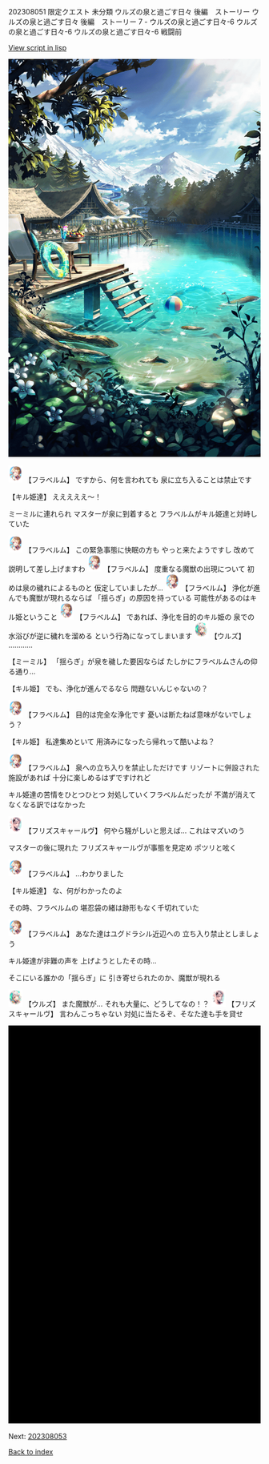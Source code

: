202308051 限定クエスト 未分類 ウルズの泉と過ごす日々 後編　ストーリー ウルズの泉と過ごす日々 後編　ストーリー 7 - ウルズの泉と過ごす日々-6 ウルズの泉と過ごす日々-6 ウルズの泉と過ごす日々-6 戦闘前

[View script in lisp](../scripts/202308051.txt)

![SEAsummer_fountain_resort.png](../images/backgrounds/SEAsummer_fountain_resort.png)

<img src="../images/units/6501611.png" alt="6501611.png" height="34"/>
【フラベルム】
ですから、何を言われても
泉に立ち入ることは禁止です

【キル姫達】
えええええ～！

ミーミルに連れられ
マスターが泉に到着すると
フラベルムがキル姫達と対峙していた

<img src="../images/units/6501611.png" alt="6501611.png" height="34"/>
【フラベルム】
この緊急事態に快眠の方も
やっと来たようですし
改めて説明して差し上げますわ

<img src="../images/units/6501611.png" alt="6501611.png" height="34"/>
【フラベルム】
度重なる魔獣の出現について
初めは泉の穢れによるものと
仮定していましたが…

<img src="../images/units/6501611.png" alt="6501611.png" height="34"/>
【フラベルム】
浄化が進んでも魔獣が現れるならば
「揺らぎ」の原因を持っている
可能性があるのはキル姫ということ

<img src="../images/units/6501611.png" alt="6501611.png" height="34"/>
【フラベルム】
であれば、浄化を目的のキル姫の
泉での水浴びが逆に穢れを溜める
という行為になってしまいます

<img src="../images/units/6604211.png" alt="6604211.png" height="34"/>
【ウルズ】
…………

【ミーミル】
「揺らぎ」が泉を穢した要因ならば
たしかにフラベルムさんの仰る通り…

【キル姫】
でも、浄化が進んでるなら
問題ないんじゃないの？

<img src="../images/units/6501611.png" alt="6501611.png" height="34"/>
【フラベルム】
目的は完全な浄化です
憂いは断たねば意味がないでしょう？

【キル姫】
私達集めといて
用済みになったら帰れって酷いよね？

<img src="../images/units/6501611.png" alt="6501611.png" height="34"/>
【フラベルム】
泉への立ち入りを禁止しただけです
リゾートに併設された施設があれば
十分に楽しめるはずですけれど

キル姫達の苦情をひとつひとつ
対処していくフラベルムだったが
不満が消えてなくなる訳ではなかった

<img src="../images/units/62000421.png" alt="62000421.png" height="34"/>
【フリズスキャールヴ】
何やら騒がしいと思えば…
これはマズいのう

マスターの後に現れた
フリズスキャールヴが事態を見定め
ポツリと呟く

<img src="../images/units/6501611.png" alt="6501611.png" height="34"/>
【フラベルム】
…わかりました

【キル姫達】
な、何がわかったのよ

その時、フラベルムの
堪忍袋の緒は跡形もなく千切れていた

<img src="../images/units/6501611.png" alt="6501611.png" height="34"/>
【フラベルム】
あなた達はユグドラシル近辺への
立ち入り禁止としましょう

キル姫達が非難の声を
上げようとしたその時…

そこにいる誰かの「揺らぎ」に
引き寄せられたのか、魔獣が現れる

<img src="../images/units/6604211.png" alt="6604211.png" height="34"/>
【ウルズ】
また魔獣が…
それも大量に、どうしてなの！？

<img src="../images/units/62000421.png" alt="62000421.png" height="34"/>
【フリズスキャールヴ】
言わんこっちゃない
対処に当たるぞ、そなた達も手を貸せ

![bg_black.png](../images/backgrounds/bg_black.png)


Next: [202308053](202308053.md)

[Back to index](index.md)
